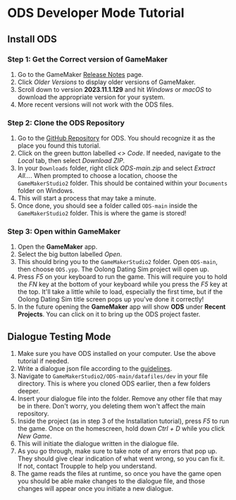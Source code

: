 # ODS Developer Mode Tutorial

## Install ODS

### Step 1: Get the Correct version of GameMaker

1) Go to the GameMaker [Release Notes](https://gms.yoyogames.com/ReleaseNotes.html) page.
2) Click *Older Versions* to display older versions of GameMaker.
3) Scroll down to version **2023.11.1.129** and hit *Windows* or *macOS* to download the appropriate version for your system.
4) More recent versions will not work with the ODS files.

### Step 2: Clone the ODS Repository
   
1) Go to the [GitHub Repository](https://github.com/jm4157/ODS) for ODS. You should recognize it as the place you found this tutorial.
2) Click on the green button labelled *<> Code*. If needed, navigate to the *Local* tab, then select *Download ZIP*.
3) In your `Downloads` folder, right click *ODS-main.zip* and select *Extract All...*. When prompted to choose a location, choose the `GameMakerStudio2` folder. This should be contained within your `Documents` folder on Windows.
4) This will start a process that may take a minute.
5) Once done, you should see a folder called `ODS-main` inside the `GameMakerStudio2` folder. This is where the game is stored!

### Step 3: Open within GameMaker

1) Open the **GameMaker** app.
2) Select the big button labelled *Open*.
3) This should bring you to the `GameMakerStudio2` folder. Open `ODS-main`, then choose `ODS.ypp`. The Oolong Dating Sim project will open up.
4) Press *F5* on your keyboard to run the game. This will require you to hold the *FN* key at the bottom of your keyboard while you press the *F5* key at the top. It'll take a little while to load, especially the first time, but if the Oolong Dating Sim title screen pops up you've done it correctly!
5) In the future opening the **GameMaker** app will show **ODS** under **Recent Projects**. You can click on it to bring up the ODS project faster.

## Dialogue Testing Mode

1) Make sure you have ODS installed on your computer. Use the above tutorial if needed.
2) Write a dialogue json file according to the [guidelines](https://docs.google.com/document/d/1fxF_wjknzB-PeEdsV5rHM-Tml3wHSYBBqcngtWQVOm8/edit?usp=sharing).
3) Navigate to `GameMakerStudio2/ODS-main/datafiles/dev` in your file directory. This is where you cloned ODS earlier, then a few folders deeper.
4) Insert your dialogue file into the folder. Remove any other file that may be in there. Don't worry, you deleting them won't affect the main repository.
5) Inside the project (as in step 3 of the Installation tutorial), press *F5* to run the game. Once on the homescreen, hold down *Ctrl + D* while you click *New Game*.
6) This will initiate the dialogue written in the dialogue file.
7) As you go through, make sure to take note of any errors that pop up. They should give clear indication of what went wrong, so you can fix it. If not, contact Troupple to help you understand.
8) The game reads the files at runtime, so once you have the game open you should be able make changes to the dialogue file, and those changes will appear once you initiate a new dialogue.
